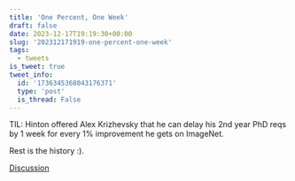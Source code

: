 ```yaml
---
title: 'One Percent, One Week'
draft: false
date: 2023-12-17T19:19:30+00:00
slug: '202312171919-one-percent-one-week'
tags:
  - tweets
is_tweet: true
tweet_info:
  id: '1736345368043176371'
  type: 'post'
  is_thread: False
---
```




TIL: Hinton offered Alex Krizhevsky that he can delay his 2nd year PhD reqs by 1 week for every 1% improvement he gets on ImageNet.

Rest is the history :).

[Discussion](https://x.com/sytelus/status/1736345368043176371)
